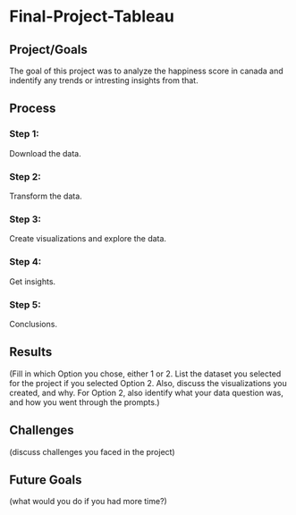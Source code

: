 # Final-Project-Tableau

## Project/Goals
The goal of this project was to analyze the happiness score in canada and indentify any trends or intresting insights from that.

## Process
### Step 1:
Download the data.
### Step 2:
Transform the data.
### Step 3:
Create visualizations and explore the data.
### Step 4: 
Get insights.
### Step 5:
Conclusions.

## Results
(Fill in which Option you chose, either 1 or 2. List the dataset you selected for the project if you selected Option 2. Also, discuss the visualizations you created, and why. For Option 2, also identify what your data question was, and how you went through the prompts.)

## Challenges 
(discuss challenges you faced in the project)

## Future Goals
(what would you do if you had more time?)
